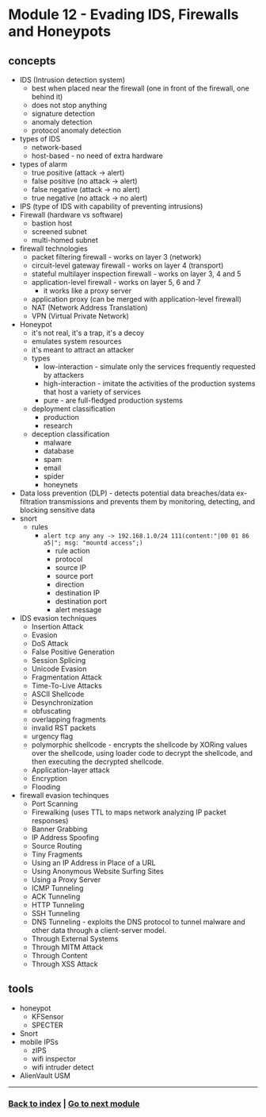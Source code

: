 # Module 12 - Evading IDS, Firewalls and Honeypots

## concepts
- IDS (Intrusion detection system)
    - best when placed near the firewall (one in front of the firewall, one behind it)
    - does not stop anything
    - signature detection
    - anomaly detection
    - protocol anomaly detection
- types of IDS
    - network-based
    - host-based - no need of extra hardware
- types of alarm
    - true positive (attack -> alert)
    - false positive (no attack -> alert)
    - false negative (attack -> no alert)
    - true negative (no attack -> no alert)
- IPS (type of IDS with capability of preventing intrusions)
- Firewall (hardware vs software)
    - bastion host
    - screened subnet
    - multi-homed subnet
- firewall technologies
    - packet filtering firewall - works on layer 3 (network)
    - circuit-level gateway firewall - works on layer 4 (transport)
    - stateful multilayer inspection firewall - works on layer 3, 4 and 5
    - application-level firewall - works on layer 5, 6 and 7
        - it works like a proxy server
    - application proxy (can be merged with application-level firewall)
    - NAT (Network Address Translation)
    - VPN (Virtual Private Network)
- Honeypot
    - it's not real, it's a trap, it's a decoy
    - emulates system resources
    - it's meant to attract an attacker
    - types 
        - low-interaction - simulate only the services frequently requested by attackers
        - high-interaction - imitate the activities of the production systems that host a variety of services
        - pure - are full-fledged production systems
    - deployment classification
        - production
        - research
    - deception classification
        - malware
        - database
        - spam
        - email
        - spider
        - honeynets
- Data loss prevention (DLP) - detects potential data breaches/data ex-filtration transmissions and prevents them by monitoring, detecting, and blocking sensitive data
- snort
    - rules
        - `alert tcp any any -> 192.168.1.0/24 111(content:"|00 01 86 a5|"; msg: "mountd access";)`
            - rule action
            - protocol
            - source IP
            - source port
            - direction
            - destination IP
            - destination port
            - alert message
- IDS evasion techniques
    - Insertion Attack
    - Evasion 
    - DoS Attack 
    - False Positive Generation 
    - Session Splicing 
    - Unicode Evasion 
    - Fragmentation Attack 
    - Time-To-Live Attacks 
    - ASCII Shellcode 
    - Desynchronization
    - obfuscating
    - overlapping fragments
    - invalid RST packets
    - urgency flag
    - polymorphic shellcode - encrypts the shellcode by XORing values over the shellcode, using loader code to decrypt the shellcode, and then executing the decrypted shellcode.
    - Application-layer attack
    - Encryption
    - Flooding
- firewall evasion techinques
    - Port Scanning 
    - Firewalking (uses TTL to maps network analyzing IP packet responses)
    - Banner Grabbing 
    - IP Address Spoofing 
    - Source Routing 
    - Tiny Fragments 
    - Using an IP Address in Place of a URL 
    - Using Anonymous Website Surfing Sites 
    - Using a Proxy Server
    - ICMP Tunneling 
    - ACK Tunneling 
    - HTTP Tunneling 
    - SSH Tunneling 
    - DNS Tunneling - exploits the DNS protocol to tunnel malware and other data through a client-server model.
    - Through External Systems 
    - Through MITM Attack 
    - Through Content 
    - Through XSS Attack
## tools
- honeypot
    - KFSensor
    - SPECTER
- Snort
- mobile IPSs
    - zIPS
    - wifi inspector
    - wifi intruder detect
- AlienVault USM 

---
### [Back to index](../README.md) | [Go to next module](13.md)